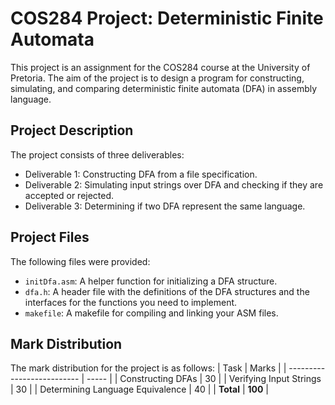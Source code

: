 # COS284 Project: Deterministic Finite Automata
This project is an assignment for the COS284 course at the University of Pretoria. The aim of the project is to design a program for constructing, simulating, and comparing deterministic finite automata (DFA) in assembly language.

## Project Description
The project consists of three deliverables:
- Deliverable 1: Constructing DFA from a file specification.
- Deliverable 2: Simulating input strings over DFA and checking if they are accepted or rejected.
- Deliverable 3: Determining if two DFA represent the same language.

## Project Files
The following files were provided:
- `initDfa.asm`: A helper function for initializing a DFA structure.
- `dfa.h`: A header file with the definitions of the DFA structures and the interfaces for the functions you need to implement.
- `makefile`: A makefile for compiling and linking your ASM files.

## Mark Distribution
The mark distribution for the project is as follows:
| Task                       | Marks |
| -------------------------- | ----- |
| Constructing DFAs          | 30    |
| Verifying Input Strings    | 30    |
| Determining Language Equivalence | 40    |
| **Total**                  | **100**   |
